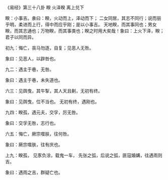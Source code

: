 《易经》第三十八卦 睽 火泽睽 离上兑下

睽：小事吉。彖曰：睽，火动而上，泽动而下； 二女同居，其志不同行；说而丽乎明，柔进而上行，得中而应乎刚；是以小事吉。 天地睽，而其事同也；男女睽，而其志通也；万物睽，而其事类也；睽之时用大矣哉！象曰：上火下泽，睽；君子以同而异。

初九：悔亡，丧马勿逐，自复；见恶人无咎。

象曰：见恶人，以辟咎也。

九二：遇主于巷，无咎。

象曰：遇主于巷，未失道也。

六三：见舆曳，其牛掣，其人天且劓，无初有终。

象曰：见舆曳，位不当也。 无初有终，遇刚也。

九四：睽孤，遇元夫，交孚，厉无咎。

象曰：交孚无咎，志行也。

六五：悔亡，厥宗噬肤，往何咎。

象曰：厥宗噬肤，往有庆也。

上九：睽孤， 见豕负涂，载鬼一车， 先张之弧，后说之弧，匪寇婚媾，往遇雨则吉。

象曰：遇雨之吉，群疑亡也。

